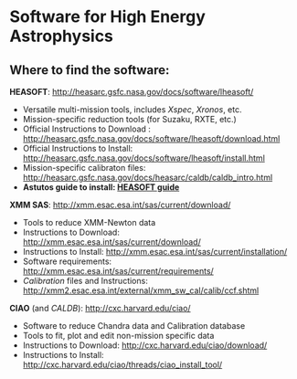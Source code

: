 # Software for High Energy Astrophysics  

## Where to find the software:  

**HEASOFT**: http://heasarc.gsfc.nasa.gov/docs/software/lheasoft/  

  - Versatile multi-mission tools, includes *Xspec*, *Xronos*, etc.  
  - Mission-specific reduction tools (for Suzaku, RXTE, etc.)  
  - Official Instructions to Download : http://heasarc.gsfc.nasa.gov/docs/software/lheasoft/download.html  
  - Official Instructions to Install: http://heasarc.gsfc.nasa.gov/docs/software/lheasoft/install.html  
  - Mission-specific calibraton files: http://heasarc.gsfc.nasa.gov/docs/heasarc/caldb/caldb_intro.html  
  - **Astutos guide to install: [HEASOFT guide](../install_HEASOFT)**

**XMM SAS**: http://xmm.esac.esa.int/sas/current/download/  
  - Tools to reduce XMM-Newton data  
  - Instructions to Download: http://xmm.esac.esa.int/sas/current/download/  
  - Instructions to Install: http://xmm.esac.esa.int/sas/current/installation/  
  - Software requirements: http://xmm.esac.esa.int/sas/current/requirements/  
  - *Calibration* files and Instructions: http://xmm2.esac.esa.int/external/xmm_sw_cal/calib/ccf.shtml  

**CIAO** (and *CALDB*): http://cxc.harvard.edu/ciao/  
  - Software to reduce Chandra data and Calibration database  
  - Tools to fit, plot and edit non-mission specific data  
  - Instructions to Download: http://cxc.harvard.edu/ciao/download/  
  - Instructions to Install: http://cxc.harvard.edu/ciao/threads/ciao_install_tool/  
